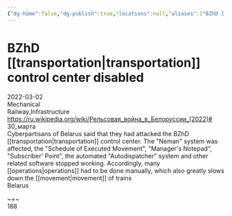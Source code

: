 ```yaml
---
{"dg-home":false,"dg-publish":true,"locations":null,"aliases":["BZhD [[transportation|transportation]] control center disabled"],"location":null,"title":"BZhD [[transportation|transportation]] control center disabled","tag":null,"date":null,"linter-yaml-title-alias":"BZhD [[transportation|transportation]] control center disabled","permalink":"/b-zh-d-transportation-control-center-disabled/","dgHomeLink":true,"dgPassFrontmatter":true}
---
```



# BZhD [[transportation|transportation]] control center disabled

2022-03-02  
Mechanical  
Railway,Infrastructure  
https://ru.wikipedia.org/wiki/Рельсовая_война_в_Белоруссии_(2022)# 30_марта  
Cyberpartisans of Belarus said that they had attacked the BZhD [[transportation|transportation]] control center. The "Neman" system was affected, the "Schedule of Executed Movement", "Manager's Notepad", "Subscriber' Point", the automated "Autodispatcher" system and other related software stopped working. Accordingly, many [[operations|operations]] had to be done manually, which also greatly slows down the [[movement|movement]] of trains  
Belarus

~+~  
188
